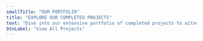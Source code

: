 ```yaml
---
smallTitle: "OUR PORTFOLIO"
title: "EXPLORE OUR COMPLETED PROJECTS"
text: "Dive into our extensive portfolio of completed projects to witness the breadth and depth of our expertise. From stunning residential renovations to large-scale commercial developments and robust industrial infrastructure, each project exemplifies our commitment to quality, innovation, and client satisfaction. Browse through our showcase to gain inspiration for your next construction endeavor and see why clients choose Elevate Build for their construction needs."
btnLabel: "View All Projects"
---
```

